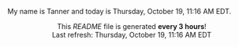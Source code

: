 My name is Tanner and today is Thursday, October 19, 11:16 AM EDT.

<p align="center">This <i>README</i> file is generated <b>every 3 hours</b>!</br>Last refresh: Thursday, October 19, 11:16 AM EDT<br /></p>
